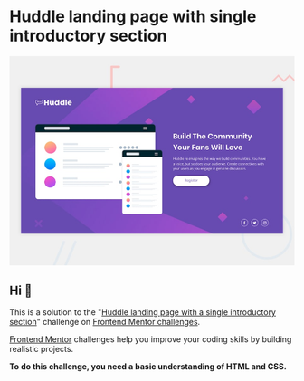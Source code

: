 # Huddle landing page with single introductory section

![Design preview for the Huddle landing page with single introductory section](./design/desktop-preview.jpg)

## Hi 👋

This is a solution to the "[Huddle landing page with a single introductory section](https://www.frontendmentor.io/challenges/huddle-landing-page-with-a-single-introductory-section-B_2Wvxgi0)" challenge on [Frontend Mentor challenges](https://www.frontendmentor.io/challenges).

[Frontend Mentor](https://www.frontendmentor.io) challenges help you improve your coding skills by building realistic projects.

**To do this challenge, you need a basic understanding of HTML and CSS.**